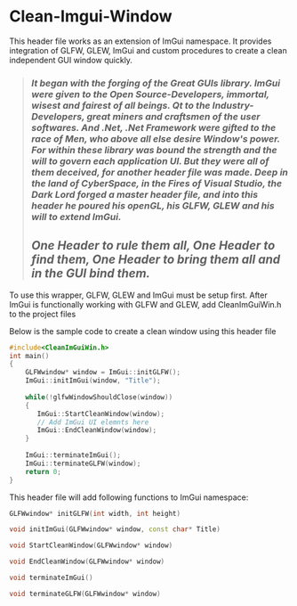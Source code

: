 # Clean-Imgui-Window
This header file works as an extension of ImGui namespace.
It provides integration of GLFW, GLEW, ImGui and custom procedures to create a clean independent GUI window quickly.


> ### *It began with the forging of the Great GUIs library. ImGui were given to the Open Source-Developers, immortal, wisest and fairest of all beings. Qt to the Industry-Developers, great miners and craftsmen of the user softwares. And .Net, .Net Framework were gifted to the race of Men, who above all else desire Window's power. For within these library was bound the strength and the will to govern each application UI. But they were all of them deceived, for another header file was made. Deep in the land of CyberSpace, in the Fires of Visual Studio, the Dark Lord forged a master header file, and into this header he poured his openGL, his GLFW, GLEW and his will to extend ImGui.*
> 
> 
> ## *One Header to rule them all, One Header to find them, One Header to bring them all and in the GUI bind them.*



To use this wrapper, GLFW, GLEW and ImGui must be setup first.
After ImGui is functionally working with GLFW and GLEW, add CleanImGuiWin.h to the project files

Below is the sample code to create a clean window using this header file
```c++
#include<CleanImGuiWin.h>
int main()
{	
	GLFWwindow* window = ImGui::initGLFW();
	ImGui::initImGui(window, "Title");
  
	while(!glfwWindowShouldClose(window))
	{
	   ImGui::StartCleanWindow(window);
	   // Add ImGui UI elemnts here
	   ImGui::EndCleanWindow(window);
	}
  
	ImGui::terminateImGui();
	ImGui::terminateGLFW(window);
	return 0;
}
```


This header file will add following functions to ImGui namespace:
```c++ 
GLFWwindow* initGLFW(int width, int height)
```
```c++ 
void initImGui(GLFWwindow* window, const char* Title)
```
```c++ 
void StartCleanWindow(GLFWwindow* window)
```
```c++ 
void EndCleanWindow(GLFWwindow* window)
```
```c++ 
void terminateImGui()
```
```c++ 
void terminateGLFW(GLFWwindow* window)
```
